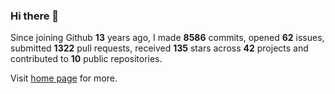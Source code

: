 ### Hi there 👋

Since joining Github **13** years ago, I made **8586** commits, opened **62** issues, submitted **1322** pull requests, received **135** stars across **42** projects and contributed to **10** public repositories.

Visit <a href="https://j15h.nu">home page</a> for more.
